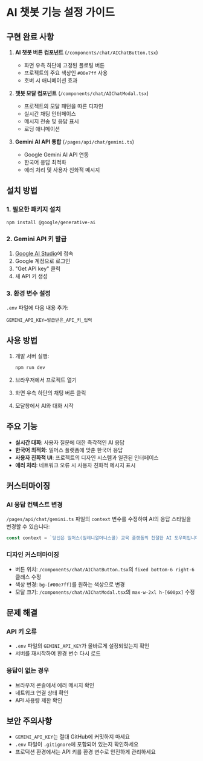 # AI 챗봇 기능 설정 가이드

## 구현 완료 사항

1. **AI 챗봇 버튼 컴포넌트** (`/components/chat/AIChatButton.tsx`)
   - 화면 우측 하단에 고정된 플로팅 버튼
   - 프로젝트의 주요 색상인 `#00e7ff` 사용
   - 호버 시 애니메이션 효과

2. **챗봇 모달 컴포넌트** (`/components/chat/AIChatModal.tsx`)
   - 프로젝트의 모달 패턴을 따른 디자인
   - 실시간 채팅 인터페이스
   - 메시지 전송 및 응답 표시
   - 로딩 애니메이션

3. **Gemini AI API 통합** (`/pages/api/chat/gemini.ts`)
   - Google Gemini AI API 연동
   - 한국어 응답 최적화
   - 에러 처리 및 사용자 친화적 메시지

## 설치 방법

### 1. 필요한 패키지 설치

```bash
npm install @google/generative-ai
```

### 2. Gemini API 키 발급

1. [Google AI Studio](https://makersuite.google.com/app/apikey)에 접속
2. Google 계정으로 로그인
3. "Get API key" 클릭
4. 새 API 키 생성

### 3. 환경 변수 설정

`.env` 파일에 다음 내용 추가:

```env
GEMINI_API_KEY=발급받은_API_키_입력
```

## 사용 방법

1. 개발 서버 실행:
   ```bash
   npm run dev
   ```

2. 브라우저에서 프로젝트 열기

3. 화면 우측 하단의 채팅 버튼 클릭

4. 모달창에서 AI와 대화 시작

## 주요 기능

- **실시간 대화**: 사용자 질문에 대한 즉각적인 AI 응답
- **한국어 최적화**: 밀머스 플랫폼에 맞춘 한국어 응답
- **사용자 친화적 UI**: 프로젝트의 디자인 시스템과 일관된 인터페이스
- **에러 처리**: 네트워크 오류 시 사용자 친화적 메시지 표시

## 커스터마이징

### AI 응답 컨텍스트 변경

`/pages/api/chat/gemini.ts` 파일의 `context` 변수를 수정하여 AI의 응답 스타일을 변경할 수 있습니다:

```typescript
const context = `당신은 밀머스(밀레니얼머니스쿨) 교육 플랫폼의 친절한 AI 도우미입니다...`;
```

### 디자인 커스터마이징

- 버튼 위치: `/components/chat/AIChatButton.tsx`의 `fixed bottom-6 right-6` 클래스 수정
- 색상 변경: `bg-[#00e7ff]`를 원하는 색상으로 변경
- 모달 크기: `/components/chat/AIChatModal.tsx`의 `max-w-2xl h-[600px]` 수정

## 문제 해결

### API 키 오류
- `.env` 파일의 `GEMINI_API_KEY`가 올바르게 설정되었는지 확인
- 서버를 재시작하여 환경 변수 다시 로드

### 응답이 없는 경우
- 브라우저 콘솔에서 에러 메시지 확인
- 네트워크 연결 상태 확인
- API 사용량 제한 확인

## 보안 주의사항

- `GEMINI_API_KEY`는 절대 GitHub에 커밋하지 마세요
- `.env` 파일이 `.gitignore`에 포함되어 있는지 확인하세요
- 프로덕션 환경에서는 API 키를 환경 변수로 안전하게 관리하세요